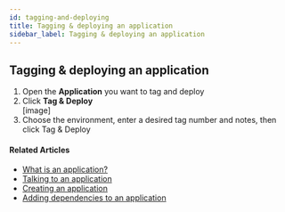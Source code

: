 ```yaml
---
id: tagging-and-deploying
title: Tagging & deploying an application
sidebar_label: Tagging & deploying an application
---
```


## Tagging & deploying an application

1. Open the **Application** you want to tag and deploy
2. Click **Tag & Deploy**  
[image]
3. Choose the environment, enter a desired tag number and notes, then click Tag & Deploy

#### Related Articles

* [What is an application?](what-is-an-application.md)
* [Talking to an application](talking-to-applications.md)
* [Creating an application](creating-an-application.md)
* [Adding dependencies to an application](adding-a-dependency.md)
